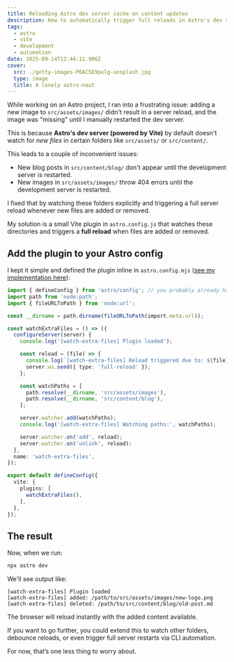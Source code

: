 ```yaml
---
title: Reloading Astro dev server cache on content updates
description: How to automatically trigger full reloads in Astro's dev server when new files are added to your images or content directories.
tags:
  - astro
  - vite
  - development
  - automation
date: 2025-09-14T12:44:11.906Z
cover:
  src: ./getty-images-P6AC5E9pxlg-unsplash.jpg
  type: image
  title: A lonely astro-naut
---
```


While working on an Astro project, I ran into a frustrating issue: adding a new image to `src/assets/images/` didn't result in a server reload, and the image was "missing" until I manually restarted the dev server.

This is because **Astro's dev server (powered by Vite)** by default doesn't watch for _new files_ in certain folders like `src/assets/` or `src/content/`.

This leads to a couple of inconvenient issues:

* New blog posts in `src/content/blog/` don't appear until the development server is restarted.
* New images in `src/assets/images/` throw 404 errors until the development server is restarted.

I fixed that by watching these folders explicitly and triggering a full server reload whenever new files are added or removed.

My solution is a small Vite plugin in `astro.config.js` that watches these directories and triggers a **full reload** when files are added or removed.

## Add the plugin to your Astro config

I kept it simple and defined the plugin inline in `astro.config.mjs` ([see my implementation here](https://github.com/davidsneighbour/kollitsch.dev/blob/4a9d189187ebab5fb5f30a131bd90bec3e214cb9/astro.config.js#L23)):

```ts
import { defineConfig } from 'astro/config'; // you probably already have this
import path from 'node:path';
import { fileURLToPath } from 'node:url';

const __dirname = path.dirname(fileURLToPath(import.meta.url));

const watchExtraFiles = () => ({
  configureServer(server) {
    console.log('[watch-extra-files] Plugin loaded');

    const reload = (file) => {
      console.log(`[watch-extra-files] Reload triggered due to: ${file}`);
      server.ws.send({ type: 'full-reload' });
    };

    const watchPaths = [
      path.resolve(__dirname, 'src/assets/images'),
      path.resolve(__dirname, 'src/content/blog'),
    ];

    server.watcher.add(watchPaths);
    console.log('[watch-extra-files] Watching paths:', watchPaths);

    server.watcher.on('add', reload);
    server.watcher.on('unlink', reload);
  },
  name: 'watch-extra-files',
});

export default defineConfig({
  vite: {
    plugins: [
      watchExtraFiles(),
    ],
  },
});
```

## The result

Now, when we run:

```bash
npx astro dev
```

We'll see output like:

```
[watch-extra-files] Plugin loaded
[watch-extra-files] added: /path/to/src/assets/images/new-logo.png
[watch-extra-files] deleted: /path/to/src/content/blog/old-post.md
```

The browser will reload instantly with the added content available.

If you want to go further, you could extend this to watch other folders, debounce reloads, or even trigger full server restarts via CLI automation.

For now, that’s one less thing to worry about.
